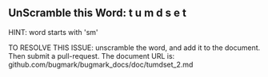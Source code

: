 UnScramble this Word: t u m d s e t
----------

HINT: word starts with 'sm'



TO RESOLVE THIS ISSUE: unscramble the word, and add it to the document. Then submit a pull-request.  The document URL is: 
github.com/bugmark/bugmark_docs/doc/tumdset_2.md
